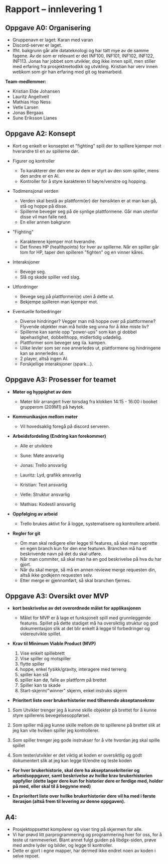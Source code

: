 # Rapport – innlevering 1

## Oppgave A0: Organisering

- Gruppenavn er laget: Karan med varan
- Discord-server er laget.
- Ifht. bakgrunn går alle datateknologi og har tatt mye av de samme fagene. Av de som er relevant er det INF100, INF101, INF102, INF122, INF113. Jonas har jobbet som utvikler, dog ikke innen spill, men stiller med erfaring fra prosjektmetodikk og utvikling. Kristian har verv innen webkom som gir han erfaring med git og teamarbeid.

**Team-medlemmer:**

- Kristian Elde Johansen
- Lauritz Angeltveit
- Mathias Hop Ness
- Vetle Larsen
- Jonas Bergaas
- Sune Eriksson Lianes

## Oppgave A2: Konsept

- Kort og enkelt er konseptet et "fighting" spill der to spillere kjemper mot hverandre til en av spillerne dør.

- Figurer og kontroller

  - To karakterer der den ene av dem er styrt av den som spiller, mens den andre er en AI.
  - Kontroller for å styre karakteren til høyre/venstre og hopping.

- Todimensjonal verden

  - Verden skal bestå av plattform(er) der hensikten er at man kan gå, stå og hoppe på disse.
  - Spillerne beveger seg på de synlige plattformene. Går man utenfor disse vil man falle ned.
  - En eller annen bakgrunn

- "Fighting"

  - Karakterene kjemper mot hverandre.
  - Det finnes HP (healthpoints) for hver av spillerne. Når en spiller går tom for HP, taper den spilleren "fighten" og en vinner kåres.

- Interaksjoner

  - Bevege seg.
  - Slå og skade spiller ved slag.

- Utfordringer

  - Bevege seg på plattformen(e) uten å dette ut.
  - Bekjempe spilleren man kjemper mot.

- Eventuelle forbedringer
  - Diverse hindringer? Vegger man må hoppe over på plattformene? Flyvende objekter man må holde seg unna for å ikke miste liv?
  - Spillerne kan samle opp "power-ups" som kan gi dobbel løpehastighet, dobbelthopp, midlertidig udødelig.
  - Plattformer som beveger seg ila. kampen.
  - Ulike levler som ser noe annerledes ut, plattformene og hindringene kan se annerledes ut.
  - 2 player, altså ingen AI.
  - Forskjellige interaksjoner (spark...).

## Oppgave A3: Prosesser for teamet

- **Møter og hyppighet av dem**

  - Møter blir arrangert hver torsdag fra klokken 14:15 - 16:00 i booket grupperom (209M1) på høytek.

- **Kommunikasjon mellom møter**

  - Vil hovedsaklig foregå på discord serveren.

- **Arbeidsfordeling (Endring kan forekommer)**

  - Alle er utviklere

  - Sune: Møte ansvarlig
  - Jonas: Trello ansvarlig
  - Lauritz: Lyd, grafikk ansvarlig
  - Kristian: Test ansvarlig
  - Vetle: Struktur ansvarlig
  - Mathias: Kodestil ansvarlig

- **Oppfølging av arbeid**

  - Trello brukes aktivt for å logge, systematisere og kontrollere arbeid.

- **Regler for git**
  - Om man skal redigere eller legge til features, så skal man opprette en egen branch kun for den ene featuren. Branchen må ha et beskrivende navn på det du skal utføre.
  - Når man commiter, så skal man ha en god beskrivelse på hva du har gjort.
  - Når du skal merge, så må en annen reviewe merge requesten din, altså ikke godkjenn requesten selv.
  - Etter merge er gjennomført, så skal branchen fjernes.

## Oppgave A3: Oversikt over MVP

- **kort beskrivelse av det overordnede målet for applikasjonen**
  - Målet for MVP er å lage et funksjonelt spill med grunnleggende features. Spillet på dette stadiget må ha oversiktlig struktur og god dokumentasjon slik at det blir enkelt å legge til forbedringer og videreutvikle spillet.
- **Krav til Minimum Viable Product (MVP)**

  1. Vise enkelt spillebrett
  2. Vise spiller og motspiller
  3. flytte spiller
  4. hoppe, enkel fysikk/gravity, interagere med terreng
  5. spiller kan slå
  6. spiller kan dø, falle av plattform på brettet
  7. Spiller kan ta skade
  8. Start-skjerm/"winner" skjerm, enkel instruks skjerm

- **Prioritert liste over brukerhistorier med tilhørende akseptansekrav**

1. Som Utvikler trenger jeg å kunne skille objekter på brettet for å kunne styre spillerens bevegelsesoppførsel.

2. Som spiller må jeg kunne skille mellom de to spillerene på brettet slik at jeg kan vite hvilken spiller jeg kontrollerer.
3. Som spiller trenger jeg gode instrukser for å vite hvordan jeg skal spille spillet

4. Som tester/utvikler er det viktig at koden er oversiktlig og godt dokumentert slik at jeg kan legge til/endre og teste koden

- **For hver brukerhistorie, skal dere ha akseptansekriterier og arbeidsoppgaver, samt beskrivelse av hvilke krav brukerhistorien oppfyller (dette lager dere kun for historier dere er ferdige med, holder på med, eller skal til å begynne med)**

- **En prioritert liste over hvilke brukerhistorier dere vil ha med i første iterasjon (altså frem til levering av denne oppgaven).**


## A4:
 
* Prosjektoppsettet kompilerer og viser ting på skjermen for alle.
* Vi har prøvd litt parprogrammering og programmering hver for oss, for å teste ut rammeverket. Blant annet fulgt guiden på libdgx-siden, prøve med andre lyder og bilder, og legge til kontroller.
* Dette er gjort i egne mapper, har dermed ikke endret noen av koden i selve repoet.